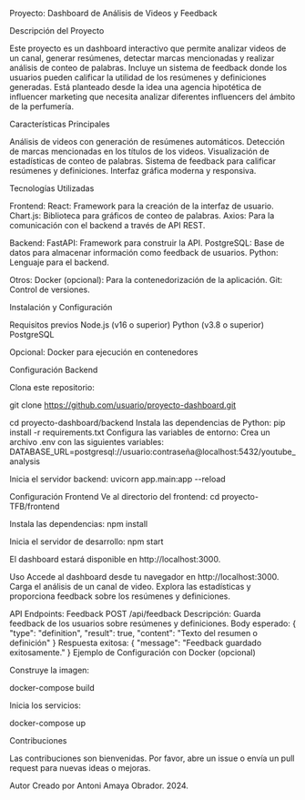 Proyecto: Dashboard de Análisis de Videos y Feedback


Descripción del Proyecto

Este proyecto es un dashboard interactivo que permite analizar videos de un canal, generar resúmenes, detectar marcas mencionadas y realizar análisis de conteo de palabras. Incluye un sistema de feedback donde los usuarios pueden calificar la utilidad de los resúmenes y definiciones generadas. Está planteado desde la idea una agencia hipotética de influencer marketing que necesita analizar diferentes influencers del ámbito de la perfumería. 

Características Principales

Análisis de videos con generación de resúmenes automáticos.
Detección de marcas mencionadas en los títulos de los videos.
Visualización de estadísticas de conteo de palabras.
Sistema de feedback para calificar resúmenes y definiciones.
Interfaz gráfica moderna y responsiva.


Tecnologías Utilizadas

Frontend:
React: Framework para la creación de la interfaz de usuario.
Chart.js: Biblioteca para gráficos de conteo de palabras.
Axios: Para la comunicación con el backend a través de API REST.

Backend:
FastAPI: Framework para construir la API.
PostgreSQL: Base de datos para almacenar información como feedback de usuarios.
Python: Lenguaje para el backend.

Otros:
Docker (opcional): Para la contenedorización de la aplicación.
Git: Control de versiones.


Instalación y Configuración

Requisitos previos
Node.js (v16 o superior)
Python (v3.8 o superior)
PostgreSQL

Opcional: Docker para ejecución en contenedores


Configuración Backend

Clona este repositorio:

git clone https://github.com/usuario/proyecto-dashboard.git

cd proyecto-dashboard/backend
Instala las dependencias de Python:
pip install -r requirements.txt
Configura las variables de entorno:
Crea un archivo .env con las siguientes variables:
DATABASE_URL=postgresql://usuario:contraseña@localhost:5432/youtube_analysis

Inicia el servidor backend:
uvicorn app.main:app --reload

Configuración Frontend
Ve al directorio del frontend:
cd proyecto-TFB/frontend

Instala las dependencias:
npm install

Inicia el servidor de desarrollo:
npm start

El dashboard estará disponible en http://localhost:3000.

Uso
Accede al dashboard desde tu navegador en http://localhost:3000.
Carga el análisis de un canal de video.
Explora las estadísticas y proporciona feedback sobre los resúmenes y definiciones.


API Endpoints:
Feedback
POST /api/feedback
Descripción: Guarda feedback de los usuarios sobre resúmenes y definiciones.
Body esperado:
{
  "type": "definition",
  "result": true,
  "content": "Texto del resumen o definición"
}
Respuesta exitosa:
{ "message": "Feedback guardado exitosamente." }
Ejemplo de Configuración con Docker (opcional)


Construye la imagen:

docker-compose build


Inicia los servicios:

docker-compose up


Contribuciones

Las contribuciones son bienvenidas. Por favor, abre un issue o envía un pull request para nuevas ideas o mejoras.

Autor
Creado por Antoni Amaya Obrador. 
2024. 

